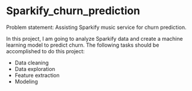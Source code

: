 # Sparkify_churn_prediction

Problem statement: Assisting Sparkify music service for churn prediction.

In this project, I am going to analyze Sparkify data and create a machine learning model to predict churn. The following tasks should be accomplished to do this project:
  * Data cleaning
  * Data exploration
  * Feature extraction
  * Modeling
